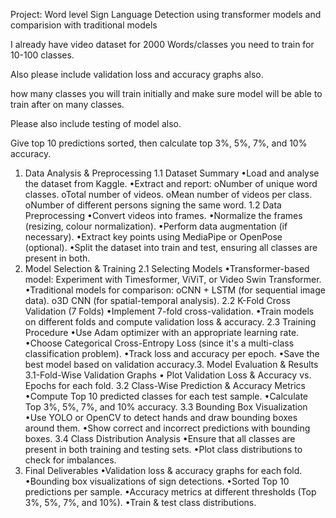 Project: Word level Sign Language Detection using transformer models and comparision with traditional models

I already have video dataset for 2000 Words/classes you need to train for 10-100 classes.


Also please include validation loss and accuracy graphs also.

how many classes you will train initially and make sure model will be able to train after on many classes.
 
Please also include testing of model also.

Give top 10 predictions sorted, then calculate top 3%, 5%, 7%, and 10% accuracy.


1. Data Analysis & Preprocessing
1.1 Dataset Summary
•Load and analyse the dataset from Kaggle.
•Extract and report:
oNumber of unique word classes.
oTotal number of videos.
oMean number of videos per class.
oNumber of different persons signing the same word.
1.2 Data Preprocessing
•Convert videos into frames.
•Normalize the frames (resizing, colour normalization).
•Perform data augmentation (if necessary).
•Extract key points using MediaPipe or OpenPose (optional).
•Split the dataset into train and test, ensuring all classes are present in both.
2. Model Selection & Training
2.1 Selecting Models
•Transformer-based model: Experiment with Timesformer, ViViT, or Video Swin
Transformer.
•Traditional models for comparison:
oCNN + LSTM (for sequential image data).
o3D CNN (for spatial-temporal analysis).
2.2 K-Fold Cross Validation (7 Folds)
•Implement 7-fold cross-validation.
•Train models on different folds and compute validation loss & accuracy.
2.3 Training Procedure
•Use Adam optimizer with an appropriate learning rate.
•Choose Categorical Cross-Entropy Loss (since it's a multi-class classification
problem).
•Track loss and accuracy per epoch.
•Save the best model based on validation accuracy.3. Model Evaluation & Results
3.1-Fold-Wise Validation Graphs
•
Plot Validation Loss & Accuracy vs. Epochs for each fold.
3.2 Class-Wise Prediction & Accuracy Metrics
•Compute Top 10 predicted classes for each test sample.
•Calculate Top 3%, 5%, 7%, and 10% accuracy.
3.3 Bounding Box Visualization
•Use YOLO or OpenCV to detect hands and draw bounding boxes around them.
•Show correct and incorrect predictions with bounding boxes.
3.4 Class Distribution Analysis
•Ensure that all classes are present in both training and testing sets.
•Plot class distributions to check for imbalances.
5. Final Deliverables
•Validation loss & accuracy graphs for each fold.
•Bounding box visualizations of sign detections.
•Sorted Top 10 predictions per sample.
•Accuracy metrics at different thresholds (Top 3%, 5%, 7%, and 10%).
•Train & test class distributions.